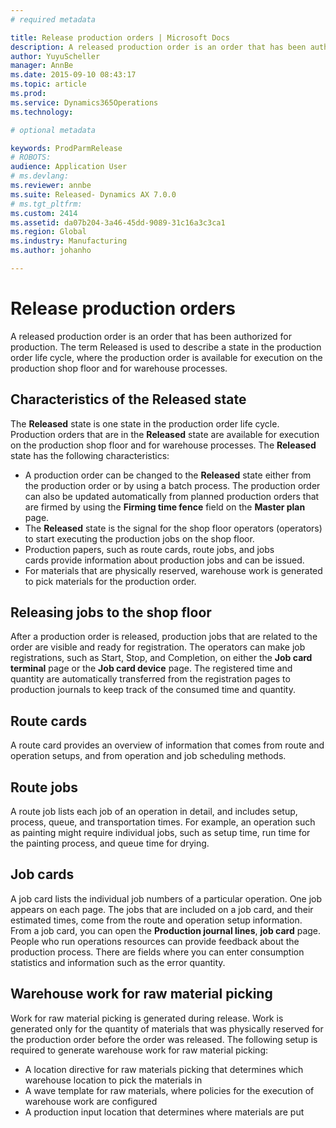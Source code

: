 ```yaml
---
# required metadata

title: Release production orders | Microsoft Docs
description: A released production order is an order that has been authorized for production. The term Released is used to describe a state in the production order life cycle, where the production order is available for execution on the production shop floor and for warehouse processes. 
author: YuyuScheller
manager: AnnBe
ms.date: 2015-09-10 08:43:17
ms.topic: article
ms.prod: 
ms.service: Dynamics365Operations
ms.technology: 

# optional metadata

keywords: ProdParmRelease
# ROBOTS: 
audience: Application User
# ms.devlang: 
ms.reviewer: annbe
ms.suite: Released- Dynamics AX 7.0.0
# ms.tgt_pltfrm: 
ms.custom: 2414
ms.assetid: da07b204-3a46-45dd-9089-31c16a3c3ca1
ms.region: Global
ms.industry: Manufacturing
ms.author: johanho

---
```


# Release production orders

A released production order is an order that has been authorized for production. The term Released is used to describe a state in the production order life cycle, where the production order is available for execution on the production shop floor and for warehouse processes. 

Characteristics of the Released state
-------------------------------------

The **Released** state is one state in the production order life cycle. Production orders that are in the **Released** state are available for execution on the production shop floor and for warehouse processes. The **Released** state has the following characteristics:

-   A production order can be changed to the **Released** state either from the production order or by using a batch process. The production order can also be updated automatically from planned production orders that are firmed by using the **Firming time fence** field on the **Master plan** page.
-   The **Released** state is the signal for the shop floor operators (operators) to start executing the production jobs on the shop floor.
-   Production papers, such as route cards, route jobs, and jobs cards provide information about production jobs and can be issued.
-   For materials that are physically reserved, warehouse work is generated to pick materials for the production order.

## Releasing jobs to the shop floor
After a production order is released, production jobs that are related to the order are visible and ready for registration. The operators can make job registrations, such as Start, Stop, and Completion, on either the **Job card terminal** page or the **Job card device** page. The registered time and quantity are automatically transferred from the registration pages to production journals to keep track of the consumed time and quantity.

## Route cards
A route card provides an overview of information that comes from route and operation setups, and from operation and job scheduling methods.

## Route jobs
A route job lists each job of an operation in detail, and includes setup, process, queue, and transportation times. For example, an operation such as painting might require individual jobs, such as setup time, run time for the painting process, and queue time for drying.

## Job cards
A job card lists the individual job numbers of a particular operation. One job appears on each page. The jobs that are included on a job card, and their estimated times, come from the route and operation setup information. From a job card, you can open the **Production journal lines**, **job card** page. People who run operations resources can provide feedback about the production process. There are fields where you can enter consumption statistics and information such as the error quantity.

## Warehouse work for raw material picking
Work for raw material picking is generated during release. Work is generated only for the quantity of materials that was physically reserved for the production order before the order was released. The following setup is required to generate warehouse work for raw material picking:

-   A location directive for raw materials picking that determines which warehouse location to pick the materials in
-   A wave template for raw materials, where policies for the execution of warehouse work are configured
-   A production input location that determines where materials are put



